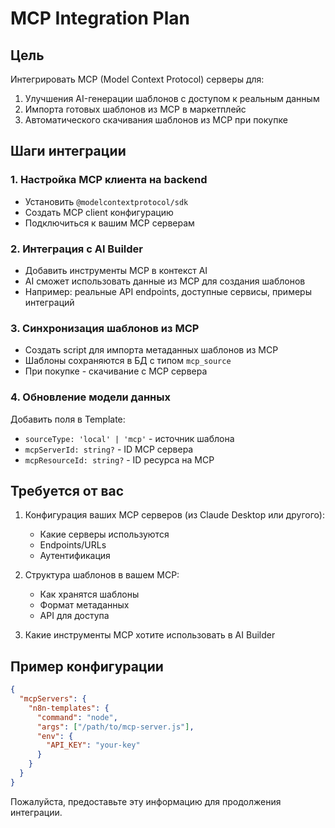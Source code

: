 # MCP Integration Plan

## Цель
Интегрировать MCP (Model Context Protocol) серверы для:
1. Улучшения AI-генерации шаблонов с доступом к реальным данным
2. Импорта готовых шаблонов из MCP в маркетплейс
3. Автоматического скачивания шаблонов из MCP при покупке

## Шаги интеграции

### 1. Настройка MCP клиента на backend
- Установить `@modelcontextprotocol/sdk`
- Создать MCP client конфигурацию
- Подключиться к вашим MCP серверам

### 2. Интеграция с AI Builder
- Добавить инструменты MCP в контекст AI
- AI сможет использовать данные из MCP для создания шаблонов
- Например: реальные API endpoints, доступные сервисы, примеры интеграций

### 3. Синхронизация шаблонов из MCP
- Создать script для импорта метаданных шаблонов из MCP
- Шаблоны сохраняются в БД с типом `mcp_source`
- При покупке - скачивание с MCP сервера

### 4. Обновление модели данных
Добавить поля в Template:
- `sourceType: 'local' | 'mcp'` - источник шаблона
- `mcpServerId: string?` - ID MCP сервера
- `mcpResourceId: string?` - ID ресурса на MCP

## Требуется от вас

1. Конфигурация ваших MCP серверов (из Claude Desktop или другого):
   - Какие серверы используются
   - Endpoints/URLs
   - Аутентификация

2. Структура шаблонов в вашем MCP:
   - Как хранятся шаблоны
   - Формат метаданных
   - API для доступа

3. Какие инструменты MCP хотите использовать в AI Builder

## Пример конфигурации

```json
{
  "mcpServers": {
    "n8n-templates": {
      "command": "node",
      "args": ["/path/to/mcp-server.js"],
      "env": {
        "API_KEY": "your-key"
      }
    }
  }
}
```

Пожалуйста, предоставьте эту информацию для продолжения интеграции.
